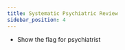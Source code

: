 ```yaml
---
title: Systematic Psychiatric Review
sidebar_position: 4
---
```



* Show the flag for psychiatrist 